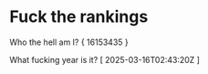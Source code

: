 # Fuck the rankings

Who the hell am I?
{ 16153435 }

What fucking year is it?
[ 2025-03-16T02:43:20Z ]
